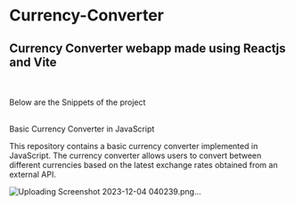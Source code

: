 # Currency-Converter
<h2>Currency Converter webapp made using Reactjs and Vite</h2><br>
<br> Below are the Snippets of the project<br><br>


Basic Currency Converter in JavaScript

This repository contains a basic currency converter implemented in JavaScript. The currency converter allows users to convert between different currencies based on the latest exchange rates obtained from an external API.

![Uploading Screenshot 2023-12-04 040239.png…]()
